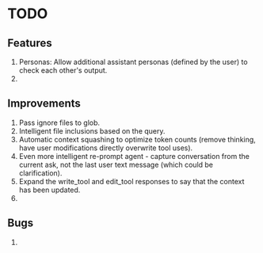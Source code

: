 # TODO

## Features

1. Personas: Allow additional assistant personas (defined by the user) to check each other's output.
2.

## Improvements

1. Pass ignore files to glob.
2. Intelligent file inclusions based on the query.
3. Automatic context squashing to optimize token counts (remove thinking, have user modifications directly overwrite tool uses).
4. Even more intelligent re-prompt agent - capture conversation from the current ask, not the last user text message (which could be clarification).
5. Expand the write_tool and edit_tool responses to say that the context has been updated.
6.

## Bugs

1.
